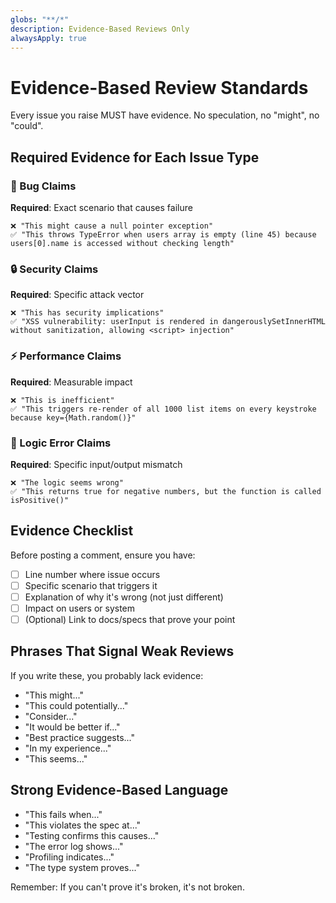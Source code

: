 ```yaml
---
globs: "**/*"
description: Evidence-Based Reviews Only
alwaysApply: true
---
```


# Evidence-Based Review Standards

Every issue you raise MUST have evidence. No speculation, no "might", no "could".

## Required Evidence for Each Issue Type

### 🐛 Bug Claims
**Required**: Exact scenario that causes failure
```
❌ "This might cause a null pointer exception"
✅ "This throws TypeError when users array is empty (line 45) because users[0].name is accessed without checking length"
```

### 🔒 Security Claims  
**Required**: Specific attack vector
```
❌ "This has security implications"
✅ "XSS vulnerability: userInput is rendered in dangerouslySetInnerHTML without sanitization, allowing <script> injection"
```

### ⚡ Performance Claims
**Required**: Measurable impact
```
❌ "This is inefficient"
✅ "This triggers re-render of all 1000 list items on every keystroke because key={Math.random()}"
```

### 💭 Logic Error Claims
**Required**: Specific input/output mismatch
```
❌ "The logic seems wrong"
✅ "This returns true for negative numbers, but the function is called isPositive()"
```

## Evidence Checklist

Before posting a comment, ensure you have:
- [ ] Line number where issue occurs
- [ ] Specific scenario that triggers it
- [ ] Explanation of why it's wrong (not just different)
- [ ] Impact on users or system
- [ ] (Optional) Link to docs/specs that prove your point

## Phrases That Signal Weak Reviews

If you write these, you probably lack evidence:
- "This might..."
- "This could potentially..."
- "Consider..."
- "It would be better if..."
- "Best practice suggests..."
- "In my experience..."
- "This seems..."

## Strong Evidence-Based Language

- "This fails when..."
- "This violates the spec at..."
- "Testing confirms this causes..."
- "The error log shows..."
- "Profiling indicates..."
- "The type system proves..."

Remember: If you can't prove it's broken, it's not broken.